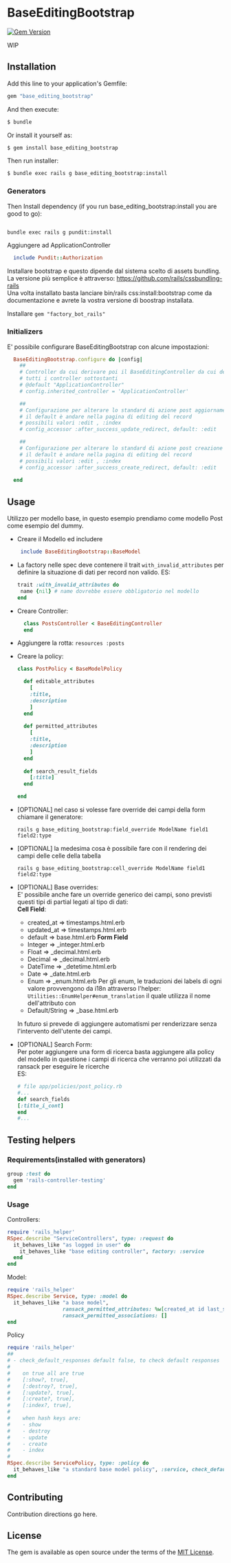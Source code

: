 # BaseEditingBootstrap
[![Gem Version](https://badge.fury.io/rb/base_editing_bootstrap.svg)](https://badge.fury.io/rb/base_editing_bootstrap)

WIP

## Installation
Add this line to your application's Gemfile:

```ruby
gem "base_editing_bootstrap"
```

And then execute:
```bash
$ bundle
```

Or install it yourself as:
```bash
$ gem install base_editing_bootstrap
```

Then run installer:
```bash
$ bundle exec rails g base_editing_bootstrap:install
```

### Generators
Then Install dependency (if you run base_editing_bootstrap:install you are good to go):
```bash

bundle exec rails g pundit:install
```
Aggiungere ad ApplicationController 
```ruby
  include Pundit::Authorization
```

Installare bootstrap e questo dipende dal sistema scelto di assets bundling.  
La versione più semplice è attraverso: https://github.com/rails/cssbundling-rails  
Una volta installato basta lanciare bin/rails css:install:bootstrap come da
documentazione e avrete la vostra versione di boostrap installata.

Installare `gem "factory_bot_rails"`

### Initializers
E' possibile configurare BaseEditingBootstrap con alcune impostazioni:
```ruby
  BaseEditingBootstrap.configure do |config|
    ##
    # Controller da cui derivare poi il BaseEditingController da cui derivano 
    # tutti i controller sottostanti
    # @default "ApplicationController"
    # config.inherited_controller = 'ApplicationController'

    ##
    # Configurazione per alterare lo standard di azione post aggiornamento record
    # il default è andare nella pagina di editing del record
    # possibili valori :edit , :index
    # config_accessor :after_success_update_redirect, default: :edit

    ##
    # Configurazione per alterare lo standard di azione post creazione record
    # il default è andare nella pagina di editing del record
    # possibili valori :edit , :index  
    # config_accessor :after_success_create_redirect, default: :edit
  
  end

```

## Usage
Utilizzo per modello base, in questo esempio prendiamo come modello Post come esempio del dummy.

- Creare il Modello ed includere 
  ```ruby
   include BaseEditingBootstrap::BaseModel
  ```
- La factory nelle spec deve contenere il trait `with_invalid_attributes` per definire la situazione di dati per record
  non valido. ES:  
  ```ruby
  trait :with_invalid_attributes do
   name {nil} # name dovrebbe essere obbligatorio nel modello
  end
  ```
- Creare Controller:
  ```ruby
    class PostsController < BaseEditingController
    end
  ```
- Aggiungere la rotta: `resources :posts`
- Creare la policy:
  ```ruby
  class PostPolicy < BaseModelPolicy
  
    def editable_attributes
      [
      :title,
      :description
      ]
    end
    
    def permitted_attributes
      [
      :title,
      :description
      ]
    end
    
    def search_result_fields
      [:title]
    end
  
  end

  ```
- [OPTIONAL] nel caso si volesse fare override dei campi della form chiamare il generatore:
  ```shell
  rails g base_editing_bootstrap:field_override ModelName field1 field2:type
  ```
- [OPTIONAL] la medesima cosa è possibile fare con il rendering dei campi
  delle celle della tabella
  ```shell
  rails g base_editing_bootstrap:cell_override ModelName field1 field2:type
  ```
- [OPTIONAL] Base overrides:  
  E' possibile anche fare un override generico dei campi, sono previsti questi tipi di partial
  legati al tipo di dati:  
  **Cell Field**:
  - created_at => timestamps.html.erb
  - updated_at => timestamps.html.erb
  - default    => base.html.erb
  **Form Field**
  - Integer           => _integer.html.erb
  - Float             => _decimal.html.erb
  - Decimal           => _decimal.html.erb
  - DateTime          => _detetime.html.erb
  - Date              => _date.html.erb
  - Enum              => _enum.html.erb
    Per gli enum, le traduzioni dei labels di ogni valore provvengono da i18n
    attraverso l'helper: `Utilities::EnumHelper#enum_translation`
    il quale utilizza il nome dell'attributo con 
  - Default/String    => _base.html.erb
  
  In futuro si prevede di aggiungere automatismi per renderizzare senza 
  l'intervento dell'utente dei campi.
- [OPTIONAL] Search Form:  
  Per poter aggiungere una form di ricerca basta aggiungere alla policy
  del modello in questione i campi di ricerca che verranno poi utilizzati da ransack
  per eseguire le ricerche  
  ES:
  ```ruby 
  # file app/policies/post_policy.rb
  #...
  def search_fields
  [:title_i_cont]
  end
  #...
  ```

## Testing helpers

### Requirements(installed with generators)
```ruby
group :test do
  gem 'rails-controller-testing'
end
```
### Usage 
Controllers:
```ruby
require 'rails_helper'
RSpec.describe "ServiceControllers", type: :request do
  it_behaves_like "as logged in user" do
    it_behaves_like "base editing controller", factory: :service
  end
end
```
Model:
```ruby
require 'rails_helper'
RSpec.describe Service, type: :model do
  it_behaves_like "a base model",
                  ransack_permitted_attributes: %w[created_at id last_status name stack_id updated_at],
                  ransack_permitted_associations: []
end
```
Policy
```ruby
require 'rails_helper'
##
# - check_default_responses default false, to check default responses
#    
#    on true all are true
#    [:show?, true], 
#    [:destroy?, true],
#    [:update?, true],
#    [:create?, true],
#    [:index?, true],
#
#    when hash keys are:
#    - show
#    - destroy
#    - update
#    - create
#    - index
# 
RSpec.describe ServicePolicy, type: :policy do
  it_behaves_like "a standard base model policy", :service, check_default_responses: false
end
```


## Contributing
Contribution directions go here.

## License
The gem is available as open source under the terms of the [MIT License](https://opensource.org/licenses/MIT).
